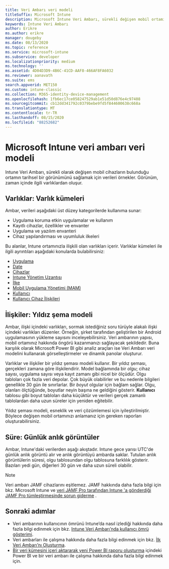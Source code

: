 ```yaml
---
title: Veri Ambarı veri modeli
titleSuffix: Microsoft Intune
description: Microsoft Intune Veri Ambarı, sürekli değişen mobil ortamınızın geçmiş bilgilerini görüntülemenizi sağlamak için günlük olarak veri örnekleri alır.
keywords: Intune Veri Ambarı
author: Erikre
ms.author: erikre
manager: dougeby
ms.date: 08/13/2020
ms.topic: reference
ms.service: microsoft-intune
ms.subservice: developer
ms.localizationpriority: medium
ms.technology: ''
ms.assetid: 4D04D3D9-4B6C-41CD-AAF8-466AF8FA6032
ms.reviewer: aanavath
ms.suite: ems
search.appverid: MET150
ms.custom: intune-classic
ms.collection: M365-identity-device-management
ms.openlocfilehash: 1fb6ec17ce058247529ab1e51d50d876e4c97408
ms.sourcegitcommit: cb12dd341792c0379bebe9fd5f844600638c668a
ms.translationtype: MT
ms.contentlocale: tr-TR
ms.lasthandoff: 08/15/2020
ms.locfileid: "88252682"
---
```

# <a name="microsoft-intune-data-warehouse-data-model"></a>Microsoft Intune veri ambarı veri modeli

Intune Veri Ambarı, sürekli olarak değişen mobil cihazların bulunduğu ortamın tarihsel bir görünümünü sağlamak için verileri örnekler. Görünüm, zaman içinde ilgili varlıklardan oluşur.

## <a name="entities-entity-sets"></a>Varlıklar: Varlık kümeleri

Ambar, verileri aşağıdaki üst düzey kategorilerde kullanıma sunar:

- Uygulama koruma etkin uygulamalar ve kullanım
- Kayıtlı cihazlar, özellikler ve envanter
- Uygulama ve yazılım envanteri
- Cihaz yapılandırması ve uyumluluk ilkeleri

Bu alanlar, Intune ortamınızla ilişkili olan varlıkları içerir. Varlıklar kümeleri ile ilgili ayrıntıları aşağıdaki konularda bulabilirsiniz:

- [Uygulama](reports-ref-application.md)
- [Date](reports-ref-date.md)
- [Cihazlar](reports-ref-devices.md)
- [Intune Yönetim Uzantısı](reports-ref-intunemanagementextension.md)
- [İlke](reports-ref-policy.md)
- [Mobil Uygulama Yönetimi (MAM)](../apps/app-management.md)
- [Kullanıcı](reports-ref-user.md)
- [Kullanıcı Cihaz İlişkileri](reports-ref-user-device.md)

## <a name="relationships-star-schema-model"></a>İlişkiler: Yıldız şema modeli

Ambar, ilişki içindeki varlıkları, sormak istediğiniz soru türüyle alakalı ilişki içindeki varlıkları düzenler. Örneğin, şirket tarafından geliştirilen bir Android uygulamasının yükleme sayısını inceleyebilirsiniz. Veri ambarının yapısı, mobil ortamınız hakkında öngörü kazanmanızı sağlayacak şekildedir. Buna karşılık olarak Microsoft Power BI gibi analiz araçları ise Veri Ambarı veri modelini kullanarak görselleştirmeler ve dinamik panolar oluşturur.

Varlıklar ve ilişkiler bir yıldız şeması modeli kullanır. Bir yıldız şeması, gerçekleri zamana göre ilişkilendirir. Model bağlamında bir *olgu*; cihaz sayısı, uygulama sayısı veya kayıt zamanı gibi nicel bir ölçüdür. Olgu tabloları çok fazla veri depolar. Çok büyük olabilirler ve bu nedenle bilgileri genellikle 30 gün ile sınırlarlar. Bir *boyut* olgular için bağlam sağlar. Olgu, olanları ölçtüğünde, boyutlar neyin başına ne geldiğini gösterir. **Kullanıcı** tablosu gibi boyut tabloları daha küçüktür ve verileri gerçek zamanlı tablolardan daha uzun süreler için yeniden eğitebilir.

Yıldız şeması modeli, esneklik ve veri çözümlemesi için iyileştirilmiştir. Böylece değişen mobil ortamınızı anlamanız için gereken raporları oluşturabilirsiniz.

## <a name="time-daily-snapshots"></a>Süre: Günlük anlık görüntüler

Ambar, Intune'daki verilerden aşağı akıştadır. Intune gece yarısı UTC'de günlük anlık görüntü alır ve anlık görüntüyü ambarda saklar. Tutulan anlık görüntülerin süresi, olgu tablosundan olgu tablosuna farklılık gösterir. Bazıları yedi gün, diğerleri 30 gün ve daha uzun süreli olabilir.

> [!NOTE]
> Veri ambarı JAMF cihazlarını eşitlemez. JAMF hakkında daha fazla bilgi için bkz. Microsoft Intune ve [veri JAMF Pro tarafından Intune 'a gönderdiği](..\protect\data-jamf-sends-to-intune.md) [JAMF Pro tümleştirmesinde sorun giderme](..\protect\troubleshoot-jamf.md) .

## <a name="next-steps"></a>Sonraki adımlar

- Veri ambarının kullanıcının ömrünü Intune’da nasıl izlediği hakkında daha fazla bilgi edinmek için bkz. [Intune Veri Ambarı’nda kullanıcı ömrü gösterimi](reports-ref-user-timeline.md).
- Veri ambarları ile çalışma hakkında daha fazla bilgi edinmek için bkz. [İlk Veri Ambarı’nı Oluşturma](https://www.codeproject.com/Articles/652108/Create-First-Data-WareHouse).
- [Bir veri kümesini içeri aktararak yeni Power BI raporu oluşturma](https://powerbi.microsoft.com/documentation/powerbi-service-create-a-new-report/) içindeki Power BI ve bir veri ambarı ile çalışma hakkında daha fazla bilgi edinmek için. 
